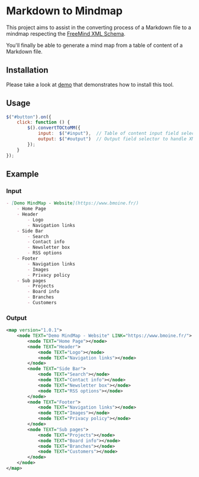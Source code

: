 Markdown to Mindmap
===================

This project aims to assist in the converting process of a Markdown file to a
mindmap respecting the [FreeMind XML Schema](freemind.cvs.sourceforge.net/viewvc/freemind/freemind/freemind.xsd).

You'll finally be able to generate a mind map from a table of content of a Markdown file.

## Installation

Please take a look at [demo](demo) that demonstrates how to install this tool.

## Usage

```js
$("#button").on({
    click: function () {
        $().convertTOCtoMM({
            input:  $("#input"),  // Table of content input field selector
            output: $("#output")  // Output field selector to handle XML structure
        });
    }
});
```

## Example

### Input

```markdown
- [Demo MindMap - Website](https://www.bmoine.fr/)
	- Home Page
	- Header
		- Logo
		- Navigation links
	- Side Bar
		- Search
		- Contact info
		- Newsletter box
		- RSS options
	- Footer
		- Navigation links
		- Images
		- Privacy policy
	- Sub pages
		- Projects
		- Board info
		- Branches
		- Customers
```

### Output

```xml
<map version="1.0.1">
	<node TEXT="Demo MindMap - Website" LINK="https://www.bmoine.fr/">
		<node TEXT="Home Page"></node>
		<node TEXT="Header">
			<node TEXT="Logo"></node>
			<node TEXT="Navigation links"></node>
		</node>
		<node TEXT="Side Bar">
			<node TEXT="Search"></node>
			<node TEXT="Contact info"></node>
			<node TEXT="Newsletter box"></node>
			<node TEXT="RSS options"></node>
		</node>
		<node TEXT="Footer">
			<node TEXT="Navigation links"></node>
			<node TEXT="Images"></node>
			<node TEXT="Privacy policy"></node>
		</node>
		<node TEXT="Sub pages">
			<node TEXT="Projects"></node>
			<node TEXT="Board info"></node>
			<node TEXT="Branches"></node>
			<node TEXT="Customers"></node>
		</node>
	</node>
</map>
```
